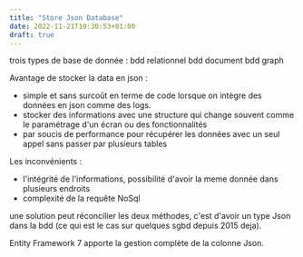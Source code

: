 ```yaml
---
title: "Store Json Database"
date: 2022-11-21T10:30:53+01:00
draft: true
---
```


trois types de base de donnée :
bdd relationnel
bdd document
bdd graph

Avantage de stocker la data en json :

- simple et sans surcoût en terme de code lorsque on intègre des données en json comme des logs.
- stocker des informations avec une structure qui change souvent comme le paramétrage d'un écran ou des fonctionnalités
- par soucis de performance pour récupérer les données avec un seul appel sans passer par plusieurs tables

Les inconvénients :

- l'intégrité de l'informations, possibilité d'avoir la meme donnée dans plusieurs endroits
- complexité de la requête NoSql

une solution peut réconcilier les deux méthodes, c'est d'avoir un type Json dans la bdd (ce qui est le cas sur quelques sgbd depuis 2015 deja).

Entity Framework 7 apporte la gestion complète de la colonne Json.
